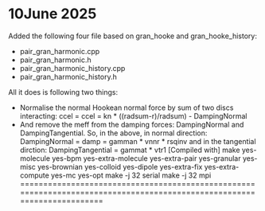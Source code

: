 **10June 2025**
========================================================================================================================
Added the following four file based on gran_hooke and gran_hooke_history:
- pair_gran_harmonic.cpp
- pair_gran_harmonic.h
- pair_gran_harmonic_history.cpp
- pair_gran_harmonic_history.h

All it does is following two things:
- Normalise the normal Hookean normal force by sum of two discs interacting:
ccel = ccel =  kn * ((radsum-r)/radsum) - DampingNormal
- And remove the meff from the damping forces: DampingNormal and DampingTangential. So,  in the above,
in normal direction: 
DampingNormal =   damp = gamman * vnnr * rsqinv
and in the tangential dirction:
DampingTangential = gammat * vtr1
[Compiled with]
make yes-molecule yes-bpm yes-extra-molecule yes-extra-pair yes-granular yes-misc yes-brownian yes-colloid yes-dipole
yes-extra-fix yes-extra-compute yes-mc yes-opt
make -j 32 serial
make -j 32 mpi
========================================================================================================================
